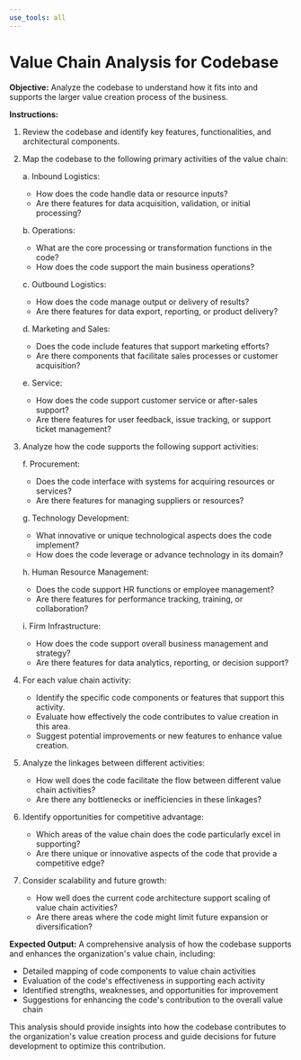 ```yaml
---
use_tools: all
---
```

# Value Chain Analysis for Codebase

**Objective:** Analyze the codebase to understand how it fits into and supports the larger value creation process of the business.

**Instructions:**

1. Review the codebase and identify key features, functionalities, and architectural components.

2. Map the codebase to the following primary activities of the value chain:

   a. Inbound Logistics:
      - How does the code handle data or resource inputs?
      - Are there features for data acquisition, validation, or initial processing?

   b. Operations:
      - What are the core processing or transformation functions in the code?
      - How does the code support the main business operations?

   c. Outbound Logistics:
      - How does the code manage output or delivery of results?
      - Are there features for data export, reporting, or product delivery?

   d. Marketing and Sales:
      - Does the code include features that support marketing efforts?
      - Are there components that facilitate sales processes or customer acquisition?

   e. Service:
      - How does the code support customer service or after-sales support?
      - Are there features for user feedback, issue tracking, or support ticket management?

3. Analyze how the code supports the following support activities:

   f. Procurement:
      - Does the code interface with systems for acquiring resources or services?
      - Are there features for managing suppliers or resources?

   g. Technology Development:
      - What innovative or unique technological aspects does the code implement?
      - How does the code leverage or advance technology in its domain?

   h. Human Resource Management:
      - Does the code support HR functions or employee management?
      - Are there features for performance tracking, training, or collaboration?

   i. Firm Infrastructure:
      - How does the code support overall business management and strategy?
      - Are there features for data analytics, reporting, or decision support?

4. For each value chain activity:
   - Identify the specific code components or features that support this activity.
   - Evaluate how effectively the code contributes to value creation in this area.
   - Suggest potential improvements or new features to enhance value creation.

5. Analyze the linkages between different activities:
   - How well does the code facilitate the flow between different value chain activities?
   - Are there any bottlenecks or inefficiencies in these linkages?

6. Identify opportunities for competitive advantage:
   - Which areas of the value chain does the code particularly excel in supporting?
   - Are there unique or innovative aspects of the code that provide a competitive edge?

7. Consider scalability and future growth:
   - How well does the current code architecture support scaling of value chain activities?
   - Are there areas where the code might limit future expansion or diversification?

**Expected Output:** A comprehensive analysis of how the codebase supports and enhances the organization's value chain, including:
- Detailed mapping of code components to value chain activities
- Evaluation of the code's effectiveness in supporting each activity
- Identified strengths, weaknesses, and opportunities for improvement
- Suggestions for enhancing the code's contribution to the overall value chain

This analysis should provide insights into how the codebase contributes to the organization's value creation process and guide decisions for future development to optimize this contribution.
